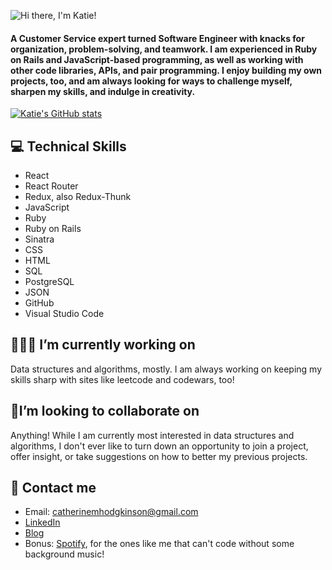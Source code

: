 ![Hi there, I'm Katie!](https://user-images.githubusercontent.com/79165235/149373487-49556c19-ac29-42b9-8198-b3539ca12796.gif)

<!--!
**katiekatiekatiee/katiekatiekatiee** is a ✨ _special_ ✨ repository because its `README.md` (this file) appears on your GitHub profile.

Here are some ideas to get you started:

-  ...
- 🌱 I’m currently learning ...
- 👯  ...
- 🤔 I’m looking for help with ...
- 💬 Ask me about ...
- 📫 How to reach me: ...
- 😄 Pronouns: ...
- ⚡ Fun fact: ...
 # [![Top Langs](https://github-readme-stats.vercel.app/api/top-langs/?username=katiekatiekatiee&layout=compact)](https://github.com/katiekatiekatiee/github-readme-stats)
-->


#### A Customer Service expert turned Software Engineer with knacks for organization, problem-solving, and teamwork. I am experienced in Ruby on Rails and JavaScript-based programming, as well as working with other code libraries, APIs, and pair programming. I enjoy building my own projects, too, and am always looking for ways to challenge myself, sharpen my skills, and indulge in creativity. 

[![Katie's GitHub stats](https://github-readme-stats.vercel.app/api?username=katiekatiekatiee)](https://github.com/katiekatiekatiee/github-readme-stats)

## 💻 Technical Skills
 - React
 - React Router
 - Redux, also Redux-Thunk
 - JavaScript
 - Ruby
 - Ruby on Rails 
 - Sinatra
 - CSS
 - HTML
 - SQL
 - PostgreSQL
 - JSON
 - GitHub
 - Visual Studio Code
 
 ## 👷🏻‍♀️ I’m currently working on                                              
 Data structures and algorithms, mostly. I am always working on keeping my skills sharp with sites like leetcode and codewars, too!
 
## 🤝I’m looking to collaborate on
Anything! While I am currently most interested in data structures and algorithms, I don't ever like to turn down an opportunity to join a project, offer insight, or take suggestions on how to better my previous projects. 

## 📲 Contact me
- Email: catherinemhodgkinson@gmail.com
- [LinkedIn](https://www.linkedin.com/in/chdev/)
- [Blog](https://dev.to/chdev)
- Bonus: [Spotify](https://open.spotify.com/user/122197272), for the ones like me that can't code without some background music!




